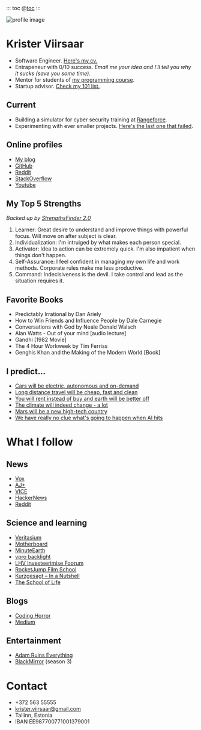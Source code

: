 ::: toc
@[toc]( )
:::

![profile image](http://krister.ee/index/face.png)

# Krister Viirsaar

- Software Engineer. [Here's my cv.](/cv)
- Entrapeneur with 0/10 success. *Email me your idea and I'll tell you why it sucks (save you some time)*.
- Mentor for students of [my programming course](/progejaks).
- Startup advisor. [Check my 101 list.](/startupschool)

## Current

- Building a simulator for cyber security training at [Rangeforce](https://rangeforce.com/).
- Experimenting with ever smaller projects. [Here's the last one that failed](http://code.krister.ee/mybest-project-so-far-shutting-it-down/).

## Online profiles

- [My blog](http://code.krister.ee/)
- [GitHub](https://github.com/KristerV)
- [Reddit](https://www.reddit.com/user/kristerv)
- [StackOverflow](http://stackoverflow.com/users/1905229/krivar?tab=profile)
- [Youtube](https://www.youtube.com/user/krivar/videos)

## My Top 5 Strengths

*Backed up by [StrengthsFinder 2.0](http://strengths.gallup.com/110440/About-StrengthsFinder-20.aspx)*

1. Learner: Great desire to understand and improve things with powerful focus. Will move on after subject is clear.
1. Individualization: I'm intruiged by what makes each person special.
1. Activator: Idea to action can be extremely quick. I'm also impatient when things don't happen.
1. Self-Assurance: I feel confident in managing my own life and work methods. Corporate rules make me less productive.
1. Command: Indecisiveness is the devil. I take control and lead as the situation requires it.

## Favorite Books

* Predictably Irrational by Dan Ariely
* How to Win Friends and Influence People by Dale Carnegie
* Conversations with God by Neale Donald Walsch
* Alan Watts - Out of your mind [audio lecture]
* Gandhi [1982 Movie]
* The 4 Hour Workweek by Tim Ferriss
* Genghis Khan and the Making of the Modern World [Book]

## I predict...

* [Cars will be electric, autonomous and on-demand](https://www.tesla.com/blog/master-plan-part-deux)
* [Long distance travel will be cheap, fast and clean](https://en.wikipedia.org/wiki/Hyperloop)
* [You will rent instead of buy and earth will be better off](https://www.youtube.com/watch?v=oOO-pYUl9-w)
* [The climate will indeed change - a lot](https://www.youtube.com/watch?v=OWXoRSIxyIU)
* [Mars will be a new high-tech country](https://www.youtube.com/watch?v=TnY23KEkZPY)
* [We have really no clue what's going to happen when AI hits](https://medium.com/ai-revolution/ai-revolution-101-8dce1d9cb62d#.lfba27w6a)

# What I follow

## News

* [Vox](https://www.youtube.com/channel/UCLXo7UDZvByw2ixzpQCufnA)
* [AJ+](https://www.youtube.com/channel/UCV3Nm3T-XAgVhKH9jT0ViRg)
* [VICE](https://www.youtube.com/channel/UCn8zNIfYAQNdrFRrr8oibKw)
* [HackerNews](https://news.ycombinator.com/)
* [Reddit](https://www.reddit.com/)

## Science and learning

* [Veritasium](https://www.youtube.com/channel/UCHnyfMqiRRG1u-2MsSQLbXA)
* [Motherboard](https://www.youtube.com/channel/UCB6PV0cvJpzlcXRG7nz6PpQ)
* [MinuteEarth](https://www.youtube.com/channel/UCeiYXex_fwgYDonaTcSIk6w)
* [vpro backlight](https://www.youtube.com/channel/UCqJ6GC0klkbFuQa-0ZePqkQ)
* [LHV Investeerimise Foorum](https://fp.lhv.ee/?locale=et)
* [RocketJump Film School](https://www.youtube.com/channel/UC3KpzBeoM8lDvn85m4szzfA)
* [Kurzgesagt – In a Nutshell](https://www.youtube.com/channel/UCsXVk37bltHxD1rDPwtNM8Q)
* [The School of Life](https://www.youtube.com/channel/UC7IcJI8PUf5Z3zKxnZvTBog)

## Blogs

* [Coding Horror](http://blog.codinghorror.com/)
* [Medium](https://medium.com/)

## Entertainment

* [Adam Ruins Everything](https://en.wikipedia.org/wiki/Adam_Ruins_Everything)
* [BlackMirror](https://www.youtube.com/watch?v=jDiYGjp5iFg) (season 3)

# Contact

- +372 563 55555
- krister.viirsaar@gmail.com
- Tallinn, Estonia
- IBAN EE987700771001379001
